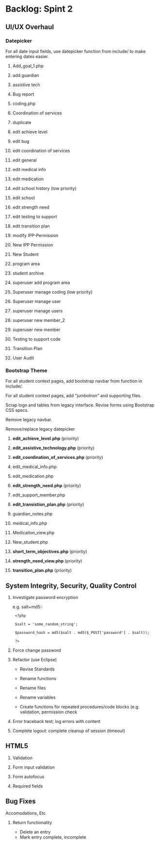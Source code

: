 # Backlog: Spint 2

## UI/UX Overhaul

### Datepicker

For all date input fields, use datepicker function from include/ to make entering dates easier.

1. Add_goal_1.php 

2. add guardian

3. assistive tech

4. Bug report

5. coding.php

6. Coordination of services

7. duplicate

8. edit achieve level

9. edit bug

10. edit coordination of services

11. edit general

12. edit medical info

13. edit medication 

14. edit school history (low priority)

15. edit school

16. edit strength need

17. edit testing to support

18. edit transition plan

19. modify IPP-Permission

20. New IPP Permission

21. New Student

22. program area

23. student archive

24. superuser add program area

25. Superuser manage coding (low priority)

26. Superuser manage user

27. superuser manage users

28. superuser new member_2

29. superuser new member

30. Testing to support code

31. Transition Plan

32. User Audit

### Bootstrap Theme

For all student context pages, add bootstrap navbar from function in include/.

For all student context pages, add "jumbotron" and supporting files.

Scrap logo and tables from legacy interface. Revise forms using Bootstrap CSS specs.

Remove legacy navbar.

Remove/replace legacy datepicker

1. **edit_achieve_level.php**  (priority)

2. **edit_assistive_technology.php**  (priority)

3. **edit_coordination_of_services.php**  (priority)

4. edit_medical_info.php

5. edit_medication.php

6. **edit_strength_need.php**  (priority)

7. edit_support_member.php

8. **edit_transistion_plan.php**  (priority)

9. guardian_notes.php

10. medical_info.php

11. Medicaiton_view.php

12. New_student.php

13. **short_term_objectives.php**  (priority)

14. **strength_need_view.php**  (priority)

15. **transition_plan.php**  (priority)

## System Integrity, Security, Quality Control

1. Investigate password encryption

	e.g. salt+md5::

		<?php

		$salt = 'some_random_string';
		
		$password_hash = md5($salt . md5($_POST['password'] . $salt));

		?>


2. Force change password
  

3. Refactor (use Eclipse)

	* Revise Standards

	* Rename functions
 	
	* Rename files

	* Rename variables

	* Create functions for repeated procedures/code blocks (e.g. validation, permission check

4. Error traceback test; log errors with content

5. Complete logout: complete cleanup of session (timeout)

## HTML5

1. Validation

2. Form input validation

3. Form autofocus

4. Required fields

## Bug Fixes

Accomodations, Etc

1. Return functionality

	* Delete an entry
	* Mark entry complete, incomplete







